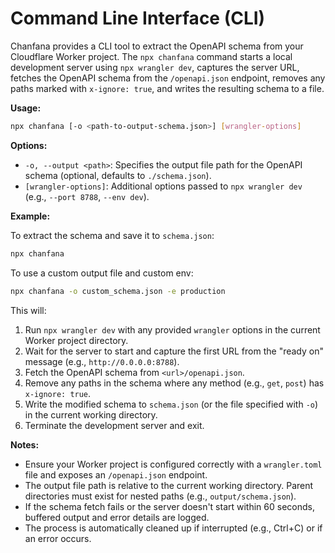 # Command Line Interface (CLI)

Chanfana provides a CLI tool to extract the OpenAPI schema from your Cloudflare Worker project. The `npx chanfana` command starts a local development server using `npx wrangler dev`, captures the server URL, fetches the OpenAPI schema from the `/openapi.json` endpoint, removes any paths marked with `x-ignore: true`, and writes the resulting schema to a file.

**Usage:**

```bash
npx chanfana [-o <path-to-output-schema.json>] [wrangler-options]
```

**Options:**
- `-o, --output <path>`: Specifies the output file path for the OpenAPI schema (optional, defaults to `./schema.json`).
- `[wrangler-options]`: Additional options passed to `npx wrangler dev` (e.g., `--port 8788`, `--env dev`).

**Example:**

To extract the schema and save it to `schema.json`:

```bash
npx chanfana
```

To use a custom output file and custom env:

```bash
npx chanfana -o custom_schema.json -e production
```

This will:
1. Run `npx wrangler dev` with any provided `wrangler` options in the current Worker project directory.
2. Wait for the server to start and capture the first URL from the "ready on" message (e.g., `http://0.0.0.0:8788`).
3. Fetch the OpenAPI schema from `<url>/openapi.json`.
4. Remove any paths in the schema where any method (e.g., `get`, `post`) has `x-ignore: true`.
5. Write the modified schema to `schema.json` (or the file specified with `-o`) in the current working directory.
6. Terminate the development server and exit.

**Notes:**
- Ensure your Worker project is configured correctly with a `wrangler.toml` file and exposes an `/openapi.json` endpoint.
- The output file path is relative to the current working directory. Parent directories must exist for nested paths (e.g., `output/schema.json`).
- If the schema fetch fails or the server doesn't start within 60 seconds, buffered output and error details are logged.
- The process is automatically cleaned up if interrupted (e.g., Ctrl+C) or if an error occurs.
